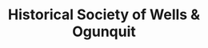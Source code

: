 ---
layout: repo
title: "Historical Society of Wells & Ogunquit"
id: 3549
permalink: repos/3549/
---